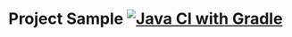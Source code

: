 # Project Sample [![Java CI with Gradle](https://github.com/MetsukiSutemi0979/PatternsHW2.2/actions/workflows/gradle.yml/badge.svg)](https://github.com/MetsukiSutemi0979/PatternsHW2.2/actions/workflows/gradle.yml)
